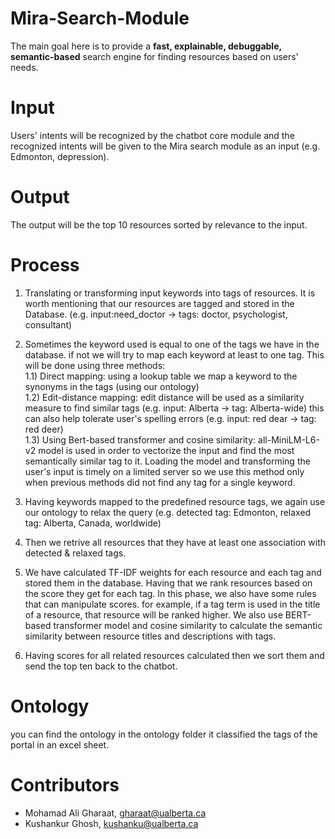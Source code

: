 # Mira-Search-Module
The main goal here is to provide a **fast, explainable, debuggable, semantic-based** search engine for finding resources based on users' needs.

# Input
Users' intents will be recognized by the chatbot core module and the recognized intents will be given to the Mira search module as an input (e.g. Edmonton, depression).

# Output
The output will be the top 10 resources sorted by relevance to the input.

# Process
1) Translating or transforming input keywords into tags of resources. It is worth mentioning that our resources are tagged and stored in the Database. (e.g. input:need_doctor -> tags: doctor, psychologist, consultant)
2) Sometimes the keyword used is equal to one of the tags we have in the database. if not we will try to map each keyword at least to one tag. This will be done using three methods:<br />
1.1) Direct mapping: using a lookup table we map a keyword to the synonyms in the tags (using our ontology)<br />
1.2) Edit-distance mapping: edit distance will be used as a similarity measure to find similar tags (e.g. input: Alberta -> tag: Alberta-wide) this can also help tolerate user's spelling errors (e.g. input: red dear -> tag: red deer) <br />
1.3) Using Bert-based transformer and cosine similarity: all-MiniLM-L6-v2 model is used in order to vectorize the input and find the most semantically similar tag to it. Loading the model and transforming the user's input is timely on a limited server so we use this method only when previous methods did not find any tag for a single keyword.<br />

3) Having keywords mapped to the predefined resource tags, we again use our ontology to relax the query (e.g. detected tag: Edmonton, relaxed tag: Alberta, Canada, worldwide)

4) Then we retrive all resources that they have at least one association with detected & relaxed tags. 
5) We have calculated TF-IDF weights for each resource and each tag and stored them in the database. Having that we rank resources based on the score they get for each tag.
In this phase, we also have some rules that can manipulate scores. for example, if a tag term is used in the title of a resource, that resource will be ranked higher. We also use BERT-based transformer model and cosine similarity to calculate the semantic similarity between resource titles and descriptions with tags.

5) Having scores for all related resources calculated then we sort them and send the top ten back to the chatbot.


# Ontology
you can find the ontology in the ontology folder it classified the tags of the portal in an excel sheet.

# Contributors

* Mohamad Ali Gharaat, [gharaat@ualberta.ca](mailto:gharaat@ualberta.ca)
* Kushankur Ghosh, [kushanku@ualberta.ca](mailto:kushanku@ualberta.ca)
